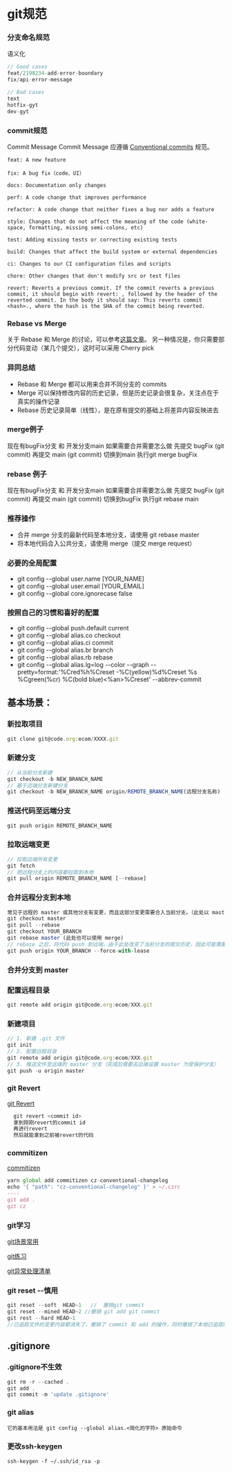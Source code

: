 # git规范

### 分支命名规范
语义化
``` js
// Good cases
feat/2198234-add-error-boundary
fix/api-error-message

// Bad cases
text
hotfix-gyt
dev-gyt
```

### commit规范

Commit Message
Commit Message 应遵循 [Conventional commits](https://www.conventionalcommits.org/en/v1.0.0/#summary) 规范。

```http request
feat: A new feature

fix: A bug fix（code、UI）

docs: Documentation only changes

perf: A code change that improves performance

refactor: A code change that neither fixes a bug nor adds a feature

style: Changes that do not affect the meaning of the code (white-space, formatting, missing semi-colons, etc)

test: Adding missing tests or correcting existing tests

build: Changes that affect the build system or external dependencies

ci: Changes to our CI configuration files and scripts

chore: Other changes that don't modify src or test files

revert: Reverts a previous commit. If the commit reverts a previous commit, it should begin with revert: , followed by the header of the reverted commit. In the body it should say: This reverts commit <hash>., where the hash is the SHA of the commit being reverted.
```

### Rebase vs Merge
关于 Rebase 和 Merge 的讨论，可以参考[这篇文章](https://git-scm.com/book/zh/v2/Git-%E5%88%86%E6%94%AF-%E5%8F%98%E5%9F%BA)。
另一种情况是，你只需要部分代码变动（某几个提交），这时可以采用 Cherry pick

### 异同总结
- Rebase 和 Merge 都可以用来合并不同分支的 commits
- Merge 可以保持修改内容的历史记录，但是历史记录会很复杂，关注点在于真实的操作记录
- Rebase 历史记录简单（线性），是在原有提交的基础上将差异内容反映进去


### merge例子
现在有bugFix分支 和 开发分支main
如果需要合并需要怎么做 
先提交 bugFix  (git commit)
再提交 main  (git commit)
切换到main 执行git merge bugFix

### rebase 例子
现在有bugFix分支 和 开发分支main
如果需要合并需要怎么做 
先提交 bugFix  (git commit)
再提交 main  (git commit)
切换到bugFix 执行git rebase main







### 推荐操作
- 合并 merge 分支的最新代码至本地分支，请使用 git rebase master
- 将本地代码合入公共分支，请使用 merge（提交 merge request）


### 必要的全局配置

- git config --global user.name [YOUR_NAME]
- git config --global user.email [YOUR_EMAIL]
- git config --global core.ignorecase false

### 按照自己的习惯和喜好的配置
- git config --global push.default current
- git config --global alias.co checkout
- git config --global alias.ci commit
- git config --global alias.br branch
- git config --global alias.rb rebase
- git config --global alias.lg=log --color --graph --pretty=format:'%Cred%h%Creset -%C(yellow)%d%Creset %s %Cgreen(%cr) %C(bold blue)<%an>%Creset' --abbrev-commit


## 基本场景：
### 新拉取项目

```ts
git clone git@code.org:ecom/XXXX.git
```
### 新建分支

```ts
// 从当前分支新建
git checkout -b NEW_BRANCH_NAME
// 基于远端分支新建分支
git checkout -b NEW_BRANCH_NAME origin/REMOTE_BRANCH_NAME(远程分支名称)
```
### 推送代码至远端分支
``` ts
git push origin REMOTE_BRANCH_NAME
```
### 拉取远端变更
``` ts
// 拉取远端所有变更
git fetch
// 把远程分支上的内容都拉取到本地
git pull origin REMOTE_BRANCH_NAME [--rebase]
```

### 合并远程分支到本地
``` ts 
常见于远程的 master 或其他分支有变更，而且这部分变更需要合入当前分支。（此处以 master 为例）
git checkout master
git pull --rebase
git checkout YOUR_BRANCH
git rebase master (此处也可以使用 merge)
// rebase 之后，将代码 push 到远端，由于此处改变了当前分支的提交历史，因此可能需要 --force-with-lease
git push origin YOUR_BRANCH --force-with-lease
```

### 合并分支到 master


### 配置远程目录
``` jsx
git remote add origin git@code.org:ecom/XXX.git
```

### 新建项目

``` jsx
// 1. 新建 .git 文件
git init
// 2. 配置远程目录
git remote add origin git@code.org:ecom/XXX.git
// 3. 推送文件至远端的 master 分支（完成后需要去远端设置 master 为受保护分支）
git push -u origin master
```

### git Revert
[git Revert](https://segmentfault.com/a/1190000012897697)

``` js
  git revert <commit id>
  拿到刚刚revert的commit id
  再进行revert
  然后就能拿到之前被revert的代码
```

### commitizen
[commitizen](https://github.com/commitizen/cz-cli#making-your-repo-commitizen-friendly)

``` js
yarn global add commitizen cz-conventional-changelog
echo '{ "path": "cz-conventional-changelog" }' > ~/.czrc
----
git add . 
git cz
```

### git学习
[git场景常用](https://github.com/k88hudson/git-flight-rules)

[git练习](https://learngitbranching.js.org/?locale=zh_CN)

[git异常处理清单](https://www.zoo.team/article/git-exception)

### git reset --慎用
``` jsx
git reset --soft  HEAD~1   //  撤销git commit 
git reset --mined HEAD~2 //撤销 git add git commit 
git rest --hard HEAD~1
//已追踪文件的变更内容都消失了，撤销了 commit 和 add 的操作，同时撤销了本地已追踪内容的修改；未追踪的内容不会被改变。从上面的效果可以看到，文件的修改都会被撤销。-hard 参数需要谨慎使用。
```
## .gitignore
### .gitignore不生效
``` js
git rm -r --cached .
git add .
git commit -m 'update .gitignore'
```

### git alias
`
它的基本用法是 git config --global alias.<简化的字符> 原始命令
`

### 更改ssh-keygen
`
ssh-keygen -f ~/.ssh/id_rsa -p
`